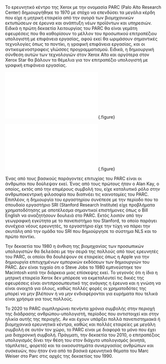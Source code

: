 Το ερευνητικό κέντρο της Xerox με την ονομασία PARC (Palo Alto Research Center) δημιουργήθηκε το 1970 με στόχο να επενδύσει τα μεγάλα κέρδη που είχε η μητρική εταιρεία από την αγορά των βιομηχανικών εκτυπώσεων σε έρευνα και ανάπτυξη νέων προϊόντων και υπηρεσιών. Ειδικά η πρώτη δεκαετία λειτουργίας του PARC θα είναι γεμάτη εφευρέσεις που θα καθορίσουν το μέλλον του προσωπικού επιτραπέζιου υπολογιστή με επιφάνεια εργασίας, αφού εκεί θα ωριμάσουν σημαντικές τεχνολογίες όπως το ποντίκι, η γραφική επιφάνεια εργασίας, και οι αντικειμενοστραφεις γλώσσες προγραμματισμού. Ειδικά, η δημιουργική σύνθεση αυτών των τεχνολογιών στον Xerox Alto και αργότερα στον Xerox Star θα βάλουν τα θέμελια για τον επιτραπέζιο υπολογιστή με γραφική επιφάνεια εργασίας.


![](xerox-star-pc.md){.figure}

![](digital-desk.md){.figure}

Ένας από τους βασικούς παράγοντες επιτυχίας του PARC είναι οι άνθρωποι που δούλεψαν εκεί. Ένας από τους πρώτους ήταν ο Alan Kay, ο οποίος, εκτός από την επιμέρους συμβολή του, είχε καταλυτικό ρόλο στην ανθρωποκεντρική φιλοσοφία που διαπνέει τις καινοτομίες του PARC. Επιπλέον, η δημιουργία του εργαστηρίου συνέπεσε με την περίοδο που το σπουδαίο εργαστήριο SRI (Stanford Research Institute) είχε προβλήματα χρηματοδότησης με αποτέλεσμα σημαντικοί επιστήμονες όπως ο Bill English να αναζητήσουν δουλειά στο PARC. Εκτός λοιπόν από την γεωγραφική εγκύτητα με το πανεπιστήμιο του Stanford, το οποίο παράγει συνέχεια νέους ερευνητές, το εργαστήριο είχε την τύχη να πάρει την σκυτάλη από την ομάδα του SRI που δημιούργησε το σύστημα NLS και το πρώτο ποντίκι. 


Την δεκαετία του 1980 η άνθιση της βιομηχανίας των προσωπικών υπολογιστών θα δελεάσει με την σειρά της πολλούς από τους ερευνητές του PARC, οι οποίοι θα δουλέψουν σε εταιρείες όπως η Apple για την δημιουργία επιτυχημένων εμπορικών εκδόσεων των δημιουργιών του PARC. Δεν είναι τυχαίο ότι ο Steve Jobs το 1980 εμπνεύστηκε τον Macintosh κατά την διάρκεια μιας επίσκεψης εκεί. Το γεγονός ότι η ίδια η μητρική εταιρεία Xerox δεν μπόρεσε να εκμεταλευτεί τις δικιές της εφευρέσεις είναι αντιπροσωπευτικό της ανάγκης η έρευνα και η γνώση να είναι ανοιχτά για όλους, καθώς πολλές φορές οι χρηματοδότες της μπορεί να μην βλέπουν ή να μην ενδιαφέρονται για ευρήματα που τελικά είναι χρήσιμα για τους πολλούς.


Το 2020 το PARC συμπληρώνει πενήντα χρόνια συμβολής στην περιοχή της διάδρασης ανθρώπου-υπολογιστή, περίοδος που αντιστοιχεί και στην ηλικία αυτής της περιοχής. Αν και έχουν υπάρξει πολλά πανεπιστημιακά ή βιομηχανικά ερευνητικά κέντρα, καθώς και πολλές εταιρείες με μεγάλη συμβολή σε αυτόν τον χώρο, το PARC είναι με διαφορά το μόνο που έχει μια διαχρονική συμβολή. Πράγματι, την δεκαετία του 2010, ο επιτραπέζιος υπολογισμός δίνει την θέση του στον διάχυτο υπολογισμός (κινητά, τάμπλετες, φορετά) και τα οικοσυστημάτα συνεργασίας ανθρώπων και συσκευών, που ήταν ένα από τα βασικά ερευνητικά θέματα του Marc Weiser στο Parc στις αρχές της δεκαετίας του 1990.


